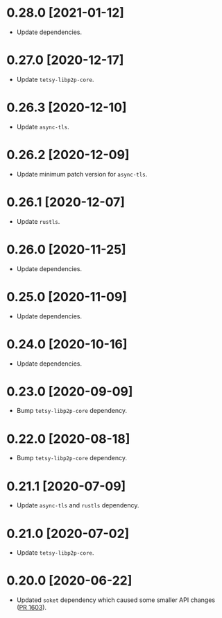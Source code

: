 # 0.28.0 [2021-01-12]

- Update dependencies.

# 0.27.0 [2020-12-17]

- Update `tetsy-libp2p-core`.

# 0.26.3 [2020-12-10]

- Update `async-tls`.

# 0.26.2 [2020-12-09]

- Update minimum patch version for `async-tls`.

# 0.26.1 [2020-12-07]

- Update `rustls`.

# 0.26.0 [2020-11-25]

- Update dependencies.

# 0.25.0 [2020-11-09]

- Update dependencies.

# 0.24.0 [2020-10-16]

- Update dependencies.

# 0.23.0 [2020-09-09]

- Bump `tetsy-libp2p-core` dependency.

# 0.22.0 [2020-08-18]

- Bump `tetsy-libp2p-core` dependency.

# 0.21.1 [2020-07-09]

- Update `async-tls` and `rustls` dependency.

# 0.21.0 [2020-07-02]

- Update `tetsy-libp2p-core`.

# 0.20.0 [2020-06-22]

- Updated `soket` dependency which caused some smaller
  API changes ([PR 1603](https://github.com/libp2p/rust-libp2p/pull/1603)).

